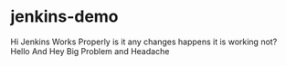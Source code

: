 # jenkins-demo
Hi Jenkins Works Properly
is it any changes happens
it is working not?
Hello
And Hey
Big Problem and Headache
